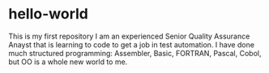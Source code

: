 # hello-world
This is my first repository
I am an experienced Senior Quality Assurance Anayst that is learning to code to get a job in test automation.  I have done much structured programming: Assembler, Basic, FORTRAN, Pascal, Cobol, but OO is a whole new world to me.
